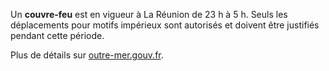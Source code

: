 <div class="conseil conseil-jaune">

Un **couvre-feu** est en vigueur à La Réunion de 23 h à 5 h. Seuls les déplacements pour motifs impérieux sont autorisés et doivent être justifiés pendant cette période.

Plus de détails sur [outre-mer.gouv.fr](https://outre-mer.gouv.fr/informations-coronavirus#La%20R%C3%A9union).

</div>
